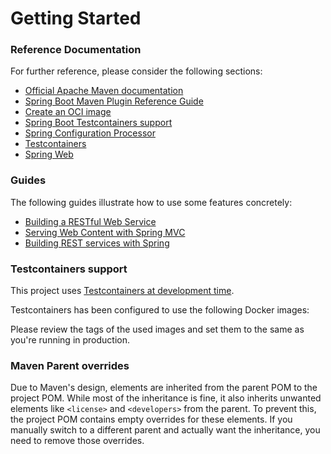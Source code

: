# Getting Started

### Reference Documentation

For further reference, please consider the following sections:

* [Official Apache Maven documentation](https://maven.apache.org/guides/index.html)
* [Spring Boot Maven Plugin Reference Guide](https://docs.spring.io/spring-boot/3.5.4/maven-plugin)
* [Create an OCI image](https://docs.spring.io/spring-boot/3.5.4/maven-plugin/build-image.html)
* [Spring Boot Testcontainers support](https://docs.spring.io/spring-boot/3.5.4/reference/testing/testcontainers.html#testing.testcontainers)
* [Spring Configuration Processor](https://docs.spring.io/spring-boot/3.5.4/specification/configuration-metadata/annotation-processor.html)
* [Testcontainers](https://java.testcontainers.org/)
* [Spring Web](https://docs.spring.io/spring-boot/3.5.4/reference/web/servlet.html)

### Guides

The following guides illustrate how to use some features concretely:

* [Building a RESTful Web Service](https://spring.io/guides/gs/rest-service/)
* [Serving Web Content with Spring MVC](https://spring.io/guides/gs/serving-web-content/)
* [Building REST services with Spring](https://spring.io/guides/tutorials/rest/)

### Testcontainers support

This project
uses [Testcontainers at development time](https://docs.spring.io/spring-boot/3.5.4/reference/features/dev-services.html#features.dev-services.testcontainers).

Testcontainers has been configured to use the following Docker images:

Please review the tags of the used images and set them to the same as you're running in production.

### Maven Parent overrides

Due to Maven's design, elements are inherited from the parent POM to the project POM.
While most of the inheritance is fine, it also inherits unwanted elements like `<license>` and `<developers>` from the
parent.
To prevent this, the project POM contains empty overrides for these elements.
If you manually switch to a different parent and actually want the inheritance, you need to remove those overrides.

